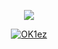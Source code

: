 <p align="center">
<img src="https://readme-typing-svg.herokuapp.com?font=roboto&color=%23F7C51D&size=18&vCenter=true&height=16&lines=👋+Hey+there,+I'm+OK1ez...+Pro+Config Developer">
</p>


  <p align="center">
    <a href="https://discord.com/users/917110675220865025">
        <img title="OK1ez" alt="OK1ez" src="https://discord.c99.nl/widget/theme-4/917110675220865025.png"/>
    </a>
</p> 












